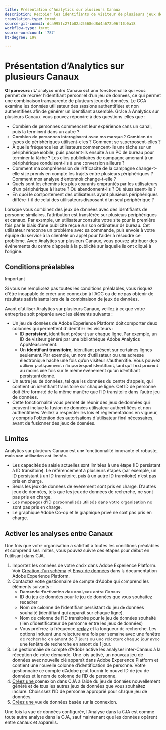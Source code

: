 ```yaml
---
title: Présentation d’Analytics sur plusieurs Canaux
description: Recopier les identifiants de visiteur de plusieurs jeux de données pour regrouper les visiteurs.
translation-type: tm+mt
source-git-commit: dca995fc271b02a26568ed8d4a672b96f10b0a18
workflow-type: tm+mt
source-wordcount: '787'
ht-degree: 19%

---
```



# Présentation d’Analytics sur plusieurs Canaux

**QI parcours : L’** analyse entre Canaux est une fonctionnalité qui vous permet de recréer l’identifiant personnel d’un jeu de données, ce qui permet une combinaison transparente de plusieurs jeux de données. Le CCA examine les données utilisateur des sessions authentifiées et non authentifiées afin de générer un identifiant assemblé. Grâce à Analytics sur plusieurs Canaux, vous pouvez répondre à des questions telles que :

* Combien de personnes commencent leur expérience dans un canal, puis la terminent dans un autre ?
* Combien de personnes interagissent avec ma marque ? Combien de types de périphériques utilisent-elles ? Comment se superposent-elles ?
* À quelle fréquence les utilisateurs commencent-ils une tâche sur un périphérique mobile, puis passent-ils ensuite à un PC de bureau pour terminer la tâche ? Les clics publicitaires de campagne amenant à un périphérique conduisent-ils à une conversion ailleurs ?
* Comment ma compréhension de l’efficacité de la campagne change-t-elle si je prends en compte les trajets entre plusieurs périphériques ? Comment mon analyse d’entonnoir change-t-elle ?
* Quels sont les chemins les plus courants empruntés par les utilisateurs d’un périphérique à l’autre ? Où abandonnent-ils ? Où réussissent-ils ?
* En quoi le comportement des utilisateurs ayant plusieurs périphériques diffère-t-il de celui des utilisateurs disposant d’un seul périphérique ?

Lorsque vous combinez des jeux de données avec des identifiants de personne similaires, l’attribution est transférée sur plusieurs périphériques et canaux. Par exemple, un utilisateur consulte votre site pour la première fois par le biais d’une publicité reçue sur son ordinateur de bureau. Cet utilisateur rencontre un problème avec sa commande, puis envoie à votre équipe du service à la clientèle un appel pour l’aider à résoudre ce problème. Avec Analytics sur plusieurs Canaux, vous pouvez attribuer des événements du centre d’appels à la publicité sur laquelle ils ont cliqué à l’origine.

## Conditions préalables

>[!IMPORTANT]
>
>Si vous ne remplissez pas toutes les conditions préalables, vous risquez d&#39;être incapable de créer une connexion à l&#39;ACC ou de ne pas obtenir de résultats satisfaisants lors de la combinaison de jeux de données.

Avant d’utiliser Analytics sur plusieurs Canaux, veillez à ce que votre entreprise soit préparée avec les éléments suivants :

* Un jeu de données de Adobe Experience Platform doit comporter deux colonnes qui permettent d&#39;identifier les visiteurs :
   * ID **persistant**, identifiant présent sur chaque ligne. Par exemple, un ID de visiteur généré par une bibliothèque Adobe Analytics AppMeasurement.
   * Un **identifiant transitoire**, identifiant présent sur certaines lignes seulement. Par exemple, un nom d’utilisateur ou une adresse électronique haché une fois qu’un visiteur s’authentifie. Vous pouvez utiliser pratiquement n’importe quel identifiant, tant qu’il est présent au moins une fois sur le même événement qu’un identifiant persistant donné.
* Un autre jeu de données, tel que les données du centre d’appels, qui contient un identifiant transitoire sur chaque ligne. Cet ID de personne doit être formaté de la même manière que l’ID transitoire dans l’autre jeu de données.
* Cette fonctionnalité vous permet de réunir des jeux de données qui peuvent inclure la fusion de données utilisateur authentifiées et non authentifiées. Veillez à respecter les lois et réglementations en vigueur, y compris l&#39;obtention des autorisations d&#39;utilisateur final nécessaires, avant de fusionner des jeux de données.

## Limites

Analytics sur plusieurs Canaux est une fonctionnalité innovante et robuste, mais son utilisation est limitée.

* Les capacités de saisie actuelles sont limitées à une étape (ID persistant à ID transitoire). Le référencement à plusieurs étapes (par exemple, un ID persistant à un ID transitoire, puis à un autre ID transitoire) n’est pas pris en charge.
* Seuls les jeux de données de événement sont pris en charge. D’autres jeux de données, tels que les jeux de données de recherche, ne sont pas pris en charge.
* Les mappages d’ID personnalisés utilisés dans votre organisation ne sont pas pris en charge.
* Le graphique Adobe Co-op et le graphique privé ne sont pas pris en charge.

## Activer les analyses entre Canaux

Une fois que votre organisation a satisfait à toutes les conditions préalables et comprend ses limites, vous pouvez suivre ces étapes pour début en l’utilisant dans CJA.

1. Importez les données de votre choix dans Adobe Experience Platform. Voir [Création d’un schéma](https://docs.adobe.com/content/help/fr-FR/experience-platform/xdm/tutorials/create-schema-ui.html) et [Envoi de données](https://docs.adobe.com/content/help/fr-FR/experience-platform/ingestion/home.html) dans la documentation Adobe Experience Platform.
1. Contactez votre gestionnaire de compte d’Adobe qui comprend les éléments suivants :
   * Demande d’activation des analyses entre Canaux
   * ID du jeu de données pour le jeu de données que vous souhaitez recadrer
   * Nom de colonne de l’identifiant persistant du jeu de données souhaité (identifiant qui apparaît sur chaque ligne).
   * Nom de colonne de l’ID transitoire pour le jeu de données souhaité (lien d’identificateur de personne entre les jeux de données)
   * Vous préférez la fréquence [replay](replay.md) et la longueur de recherche. Les options incluent une relecture une fois par semaine avec une fenêtre de recherche en amont de 7 jours ou une relecture chaque jour avec une fenêtre de recherche en amont de 1 jour.
1. Le gestionnaire de compte d’Adobe active les analyses inter-Canaux à la réception de votre demande. Une fois activé, un nouveau jeu de données avec nouvelle clé apparaît dans Adobe Experience Platform et contient une nouvelle colonne d’identification de personne. Votre gestionnaire de compte d’Adobe peut fournir le nouvel ID de jeu de données et le nom de colonne de l’ID de personne.
1. [Créez une ](../create-connection.md) connexion dans CJA à l’aide du jeu de données nouvellement généré et de tous les autres jeux de données que vous souhaitez inclure. Choisissez l’ID de personne approprié pour chaque jeu de données.
1. [Créez une ](/help/data-views/create-dataview.md) vue de données basée sur la connexion.

<!-- To do: Paragraph on backfill once product and marketing determine the best way forward. -->

Une fois la vue de données configurée, l&#39;Analyse dans la CJA est comme toute autre analyse dans la CJA, sauf maintenant que les données opèrent entre canaux et appareils.
